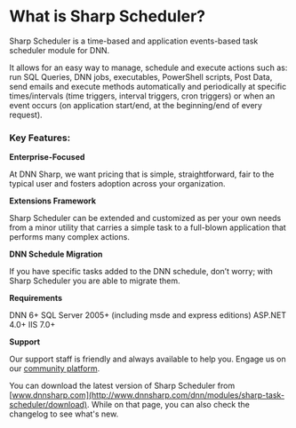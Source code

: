 
# What is Sharp Scheduler?

Sharp Scheduler is a time-based and application events-based task scheduler module for DNN.

It allows for an easy way to manage, schedule and execute actions such as: run SQL Queries, DNN jobs, executables, PowerShell scripts, Post Data, send emails and execute methods automatically and periodically at specific times/intervals (time triggers, interval triggers, cron triggers) or when an event occurs (on application start/end, at the beginning/end of every request).

### Key Features:

**Enterprise-Focused**

At DNN Sharp, we want pricing that is simple, straightforward, fair to the typical user and fosters adoption across your organization.  

**Extensions Framework**

Sharp Scheduler can be extended and customized as per your own needs from a minor utility that carries a simple task to a full-blown application that performs many complex actions. 

**DNN Schedule Migration**

If you have specific tasks added to the DNN schedule, don’t worry; with Sharp Scheduler you are able to migrate them.

**Requirements**

DNN 6+
SQL Server 2005+ (including msde and express editions)
ASP.NET 4.0+
IIS 7.0+

**Support**

Our support staff is friendly and always available to help you. Engage us on our [community platform](http://www.dnnsharp.com/support).

You can download the latest version of Sharp Scheduler from [www.dnnsharp.com](http://www.dnnsharp.com/dnn/modules/sharp-task-scheduler/download). While on that page, you can also check the changelog to see what's new.
